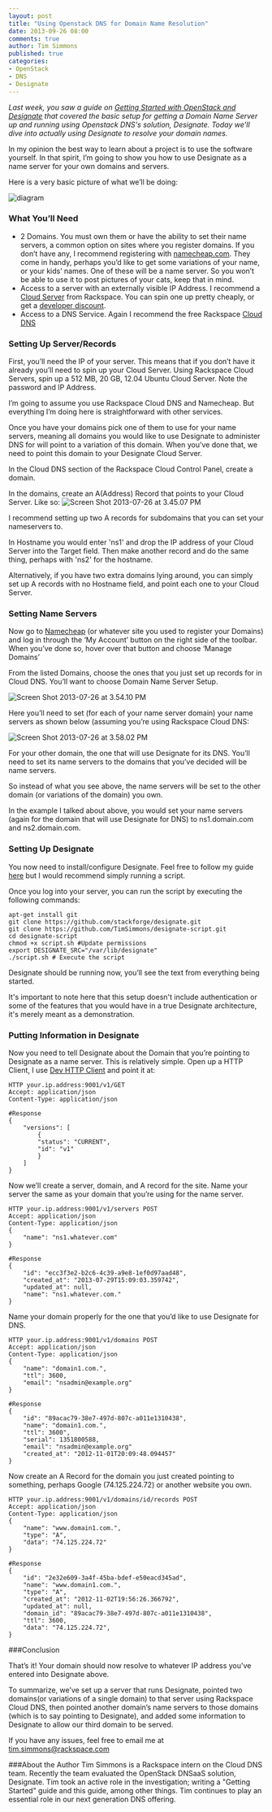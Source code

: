 ```yaml
---
layout: post
title: "Using Openstack DNS for Domain Name Resolution"
date: 2013-09-26 08:00
comments: true
author: Tim Simmons
published: true
categories: 
- OpenStack
- DNS
- Designate
---
```

*Last week, you saw a guide on [Getting Started with OpenStack and Designate][11] that covered the basic setup for getting a Domain Name Server up and running using Openstack DNS's solution, Designate. Today we'll dive into actually using Designate to resolve your domain names.*
 
In my opinion the best way to learn about a project is to use the software yourself. In that spirit, I’m going to show you how to use Designate as a name server for your own domains and servers.

<!-- more -->

Here is a very basic picture of what we’ll be doing:
 
![diagram][1]
 
### What You’ll Need
 
* 2 Domains. You must own them or have the ability to set their name servers, a common option on sites where you register domains. If you don’t have any, I recommend registering with [namecheap.com][2]. They come in handy, perhaps you’d like to get some variations of your name, or your kids’ names. One of these will be a name server. So you won’t be able to use it to post pictures of your cats, keep that in mind.
* Access to a server with an externally visible IP Address. I recommend a [Cloud Server][3] from Rackspace. You can spin one up pretty cheaply, or get a [developer discount][12].
* Access to a DNS Service. Again I recommend the free Rackspace [Cloud DNS][4]
 
### Setting Up Server/Records
 
First, you’ll need the IP of your server. This means that if you don’t have it already you’ll need to spin up your Cloud Server. Using Rackspace Cloud Servers, spin up a 512 MB, 20 GB, 12.04 Ubuntu Cloud Server. Note the password and IP Address.
 
I’m going to assume you use Rackspace Cloud DNS and Namecheap. But everything I’m doing here is straightforward with other services.
 
Once you have your domains pick one of them to use for your name servers, meaning all domains you would like to use Designate to administer DNS for will point to a variation of this domain. When you’ve done that, we need to point this domain to your Designate Cloud Server.

In the Cloud DNS section of the Rackspace Cloud Control Panel, create a domain.
 
In the domains, create an A(Address) Record that points to your Cloud Server. Like so:
![Screen Shot 2013-07-26 at 3.45.07 PM][5]
 
I recommend setting up two A records for subdomains that you can set your nameservers to.
 
In Hostname you would enter 'ns1' and drop the IP address of your Cloud Server into the Target field. Then make another record and do the same thing, perhaps with 'ns2' for the hostname.
 
Alternatively, if you have two extra domains lying around, you can simply set up A records with no Hostname field, and point each one to your Cloud Server.
 
### Setting Name Servers
 
Now go to [Namecheap][6]&nbsp;(or whatever site you used to register your Domains) and log in through the ‘My Account’ button on the right side of the toolbar. When you’ve done so, hover over that button and choose ‘Manage Domains’
 
From the listed Domains, choose the ones that you just set up records for in Cloud DNS. You’ll want to choose Domain Name Server Setup.

![Screen Shot 2013-07-26 at 3.54.10 PM][7]
 
Here you’ll need to set (for each of your name server domain) your name servers as shown below (assuming you’re using Rackspace Cloud DNS:
 
![Screen Shot 2013-07-26 at 3.58.02 PM][8]
 
For your other domain, the one that will use Designate for its DNS. You’ll need to set its name servers to the domains that you’ve decided will be name servers.
 
So instead of what you see above, the name servers will be set to the other domain (or variations of the domain) you own.
 
In the example I talked about above, you would set your name servers (again for the domain that will use Designate for DNS) to ns1.domain.com and ns2.domain.com.
 
### Setting Up Designate
 
You now need to install/configure Designate. Feel free to follow my guide [here][9]&nbsp;but I would recommend simply running a script.
 
Once you log into your server, you can run the script by executing the following commands:
 
 
```
apt-get install git
git clone https://github.com/stackforge/designate.git
git clone https://github.com/TimSimmons/designate-script.git
cd designate-script
chmod +x script.sh #Update permissions
export DESIGNATE_SRC="/var/lib/designate"
./script.sh # Execute the script
```

Designate should be running now, you’ll see the text from everything being started.
 
It's important to note here that this setup doesn't include authentication or some of the features that you would have in a true Designate architecture, it's merely meant as a demonstration.
 
### Putting Information in Designate
 
Now you need to tell Designate about the Domain that you’re pointing to Designate as a name server. This is relatively simple. Open up a HTTP Client, I use [Dev HTTP Client][10]&nbsp;and point it at:
 
``` 
HTTP your.ip.address:9001/v1/GET
Accept: application/json
Content-Type: application/json
```

```
#Response
{
	"versions": [
		{
		"status": "CURRENT",
		"id": "v1"
		}
	]
}
```
Now we’ll create a server, domain, and A record for the site.
Name your server the same as your domain that you’re using for the name server.
 
 
```
HTTP your.ip.address:9001/v1/servers POST
Accept: application/json
Content-Type: application/json
{
	"name": "ns1.whatever.com"
}
```

```
#Response
{
	"id": "ecc3f3e2-b2c6-4c39-a9e8-1ef0d97aad48",
	"created_at": "2013-07-29T15:09:03.359742",
	"updated_at": null,
	"name": "ns1.whatever.com."
}
```
Name your domain properly for the one that you’d like to use Designate for DNS.&nbsp;
 
``` 
HTTP your.ip.address:9001/v1/domains POST
Accept: application/json
Content-Type: application/json
{
	"name": "domain1.com.",
	"ttl": 3600,
	"email": "nsadmin@example.org"
}
``` 
 
```
#Response
{
	"id": "89acac79-38e7-497d-807c-a011e1310438",
	"name": "domain1.com.",
	"ttl": 3600",
	"serial": 1351800588,
	"email": "nsadmin@example.org"
	"created_at": "2012-11-01T20:09:48.094457"
}
```
Now create an A Record for the domain you just created pointing to something, perhaps Google (74.125.224.72) or another website you own.
 
``` 
HTTP your.ip.address:9001/v1/domains/id/records POST
Accept: application/json
Content-Type: application/json
{
	"name": "www.domain1.com.",
	"type": "A",
	"data": "74.125.224.72"
}
``` 
```
#Response
{
	"id": "2e32e609-3a4f-45ba-bdef-e50eacd345ad",
	"name": "www.domain1.com.",
	"type": "A",
	"created_at": "2012-11-02T19:56:26.366792",
	"updated_at": null,
	"domain_id": "89acac79-38e7-497d-807c-a011e1310438",
	"ttl": 3600,
	"data": "74.125.224.72",
}
``` 
###Conclusion
 
That’s it! Your domain should now resolve to whatever IP address you've entered into Designate above.
 
To summarize, we’ve set up a server that runs Designate, pointed two domains(or variations of a single domain) to that server using Rackspace Cloud DNS, then pointed another domain’s name servers to those domains (which is to say pointing to Designate), and added some information to Designate to allow our third domain to be served.
 
If you have any issues, feel free to email me at tim.simmons@rackspace.com
 
###About the Author
Tim Simmons is a Rackspace intern on the Cloud DNS team. Recently the team evaluated the OpenStack DNSaaS solution, Designate. Tim took an active role in the investigation; writing a "Getting Started" guide and this guide, among other things. Tim continues to play an essential role in our next generation DNS offering.
 
[1]: http://timsimmons.me/wp-content/uploads/2013/07/diagram1.jpg
[2]: http://namecheap.com (Namecheap)
[3]: http://www.rackspace.com/cloud/servers/ (Cloud Servers)
[4]: http://www.rackspace.com/cloud/dns/ (Cloud Dns)
[5]: http://timsimmons.me/wp-content/uploads/2013/07/Screen-Shot-2013-07-26-at-3.45.07-PM.png
[6]: http://namecheap.com
[7]: http://timsimmons.me/wp-content/uploads/2013/07/Screen-Shot-2013-07-26-at-3.54.10-PM.png
[8]: http://timsimmons.me/wp-content/uploads/2013/07/Screen-Shot-2013-07-26-at-3.58.02-PM.png
[9]: http://timsimmons.me/getting-started-with-openstack-and-designate
[10]: https://chrome.google.com/webstore/detail/dev-http-client/aejoelaoggembcahagimdiliamlcdmfm?hl=en (Dev HTTP Client)
[11]: http://developer.rackspace.com/blog/getting-started-with-openstack-and-designate.html
[12]: http://developer.rackspace.com/blog/developer-love-welcome-to-the-rackspace-cloud-developer-discount.html

